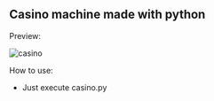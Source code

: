 ## Casino machine made with python

Preview:

![casino](https://github.com/user-attachments/assets/d847460b-0933-464e-abc5-e8db534d4bb2)


How to use:
  - Just execute casino.py
  